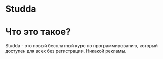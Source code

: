 # Studda
# Что это такое?
Studda - это новый бесплатный курс по программированию, который доступен для всех без регистрации. Никакой рекламы.